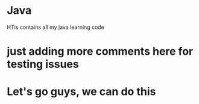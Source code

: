 # Java

HTis contains all my java learning code

# just adding more comments here for testing issues

# Let's go guys, we can do this
